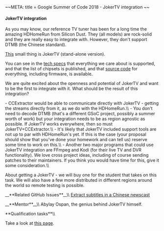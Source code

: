 \~\~META: title = Google Summer of Code 2018 - JokerTV integration \~\~

#### JokerTV integration

As you may know, our reference TV tuner has been for a long time the
amazing HDHomeRun from Silicon Dust. They (all models) are rock-solid
and they are really easy to integrate with. However, they don\'t support
DTMB (the Chinese standard).

[This](https://tv.jokersys.com/) small thing is JokerTV
(stand-alone version).

You can see in the [tech
specs](https://tv.jokersys.com/tech-specs/) that everything
we care about is supported, and that the list of chipsets is published,
and that [source code](https://tv.jokersys.com/downloads/)
for everything, including firmware, is available.

We are quite excited about the openness and potential of JokerTV and
want to be the first to integrate with it. What should be the result of
this integration?

\- CCExtractor would be able to communicate directly with JokerTV -
getting the streams directly from it, as we do with the HDHomeRun.\\\\ -
You don\'t need to decode DTMB (that\'s a different GSoC project,
possibly a summer worth of work) but your integration needs to be as
region agnostic as possible. If JokerTV works everywhere, then so must
JokerTV+CCExtractor.\\\\ - It\'s likely that JokerTV included support
tools are not up to par with HDHomeRun\'s yet. If this is the case (your
proposal should show that you\'ve done your homework and can tell us)
reserve some time to work on this.\\\\ - Another two major programs that
could use JokerTV integration are FFmpeg and Kodi (for their live TV and
DVR functionality). We love cross project ideas, including of course
sending patches to their maintainers. If you think you would have time
for this, give it some consideration.\\\\

About getting a JokerTV - we will buy one for the student that takes on
this task. We will also have a few more distributed in different regions
around the world so remote testing is possible.

\_\_\*\*Related GitHub Issues\*\*\_\_\\\\ [Extract subtitles in a
Chinese
newscast](https://github.com/CCExtractor/ccextractor/issues/918)

\_\_\*\*Mentor\*\*\_\_\\\\ Abylay Ospan, the genius behind JokerTV
himself.

 **Qualification tasks\*\*\\\\

Take a look at [this
page](https://ccextractor.org/public:gsoc:takehome).
